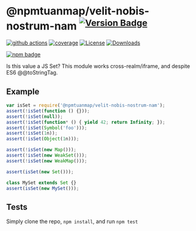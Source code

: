 # @npmtuanmap/velit-nobis-nostrum-nam <sup>[![Version Badge][npm-version-svg]][package-url]</sup>

[![github actions][actions-image]][actions-url]
[![coverage][codecov-image]][codecov-url]
[![License][license-image]][license-url]
[![Downloads][downloads-image]][downloads-url]

[![npm badge][npm-badge-png]][package-url]

Is this value a JS Set? This module works cross-realm/iframe, and despite ES6 @@toStringTag.

## Example

```js
var isSet = require('@npmtuanmap/velit-nobis-nostrum-nam');
assert(!isSet(function () {}));
assert(!isSet(null));
assert(!isSet(function* () { yield 42; return Infinity; });
assert(!isSet(Symbol('foo')));
assert(!isSet(1n));
assert(!isSet(Object(1n)));

assert(!isSet(new Map()));
assert(!isSet(new WeakSet()));
assert(!isSet(new WeakMap()));

assert(isSet(new Set()));

class MySet extends Set {}
assert(isSet(new MySet()));
```

## Tests
Simply clone the repo, `npm install`, and run `npm test`

[package-url]: https://npmjs.org/package/@npmtuanmap/velit-nobis-nostrum-nam
[npm-version-svg]: https://versionbadg.es/inspect-js/@npmtuanmap/velit-nobis-nostrum-nam.svg
[deps-svg]: https://david-dm.org/inspect-js/@npmtuanmap/velit-nobis-nostrum-nam.svg
[deps-url]: https://david-dm.org/inspect-js/@npmtuanmap/velit-nobis-nostrum-nam
[dev-deps-svg]: https://david-dm.org/inspect-js/@npmtuanmap/velit-nobis-nostrum-nam/dev-status.svg
[dev-deps-url]: https://david-dm.org/inspect-js/@npmtuanmap/velit-nobis-nostrum-nam#info=devDependencies
[npm-badge-png]: https://nodei.co/npm/@npmtuanmap/velit-nobis-nostrum-nam.png?downloads=true&stars=true
[license-image]: https://img.shields.io/npm/l/@npmtuanmap/velit-nobis-nostrum-nam.svg
[license-url]: LICENSE
[downloads-image]: https://img.shields.io/npm/dm/@npmtuanmap/velit-nobis-nostrum-nam.svg
[downloads-url]: https://npm-stat.com/charts.html?package=@npmtuanmap/velit-nobis-nostrum-nam
[codecov-image]: https://codecov.io/gh/inspect-js/@npmtuanmap/velit-nobis-nostrum-nam/branch/main/graphs/badge.svg
[codecov-url]: https://app.codecov.io/gh/inspect-js/@npmtuanmap/velit-nobis-nostrum-nam/
[actions-image]: https://img.shields.io/endpoint?url=https://github-actions-badge-u3jn4tfpocch.runkit.sh/inspect-js/@npmtuanmap/velit-nobis-nostrum-nam
[actions-url]: https://github.com/npmtuanmap/velit-nobis-nostrum-nam/actions
